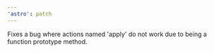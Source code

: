 ```yaml
---
'astro': patch
---
```


Fixes a bug where actions named 'apply' do not work due to being a function prototype method.
